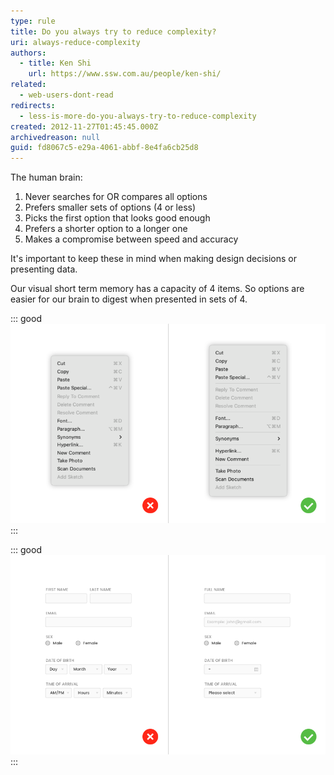 ```yaml
---
type: rule
title: Do you always try to reduce complexity?
uri: always-reduce-complexity
authors:
  - title: Ken Shi
    url: https://www.ssw.com.au/people/ken-shi/
related:
  - web-users-dont-read
redirects:
  - less-is-more-do-you-always-try-to-reduce-complexity
created: 2012-11-27T01:45:45.000Z
archivedreason: null
guid: fd8067c5-e29a-4061-abbf-8e4fa6cb25d8
---
```

The human brain:

1. Never searches for OR compares all options
2. Prefers smaller sets of options (4 or less)
3. Picks the first option that looks good enough
4. Prefers a shorter option to a longer one
5. Makes a compromise between speed and accuracy

<!--endintro-->

It's important to keep these in mind when making design decisions or presenting data.

Our visual short term memory has a capacity of 4 items. So options are easier for our brain to digest when presented in sets of 4.

::: good
![Figure: Good Example - Blocks of 4 or less menu items are easier for the brain to consume](/rules/always-reduce-complexity/4visualoptions1.png)
:::

::: good
![Figure: Good Example - A great example of removing complexity](/rules/always-reduce-complexity/simpleformsresolution.png)
:::

